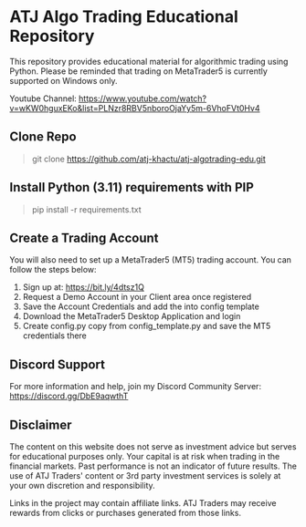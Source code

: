 # ATJ Algo Trading Educational Repository
This repository provides educational material for algorithmic trading using Python.
Please be reminded that trading on MetaTrader5 is currently supported on Windows only. 

Youtube Channel:
https://www.youtube.com/watch?v=wKW0hguxEKo&list=PLNzr8RBV5nboroOjaYy5m-6VhoFVt0Hv4

## Clone Repo
> git clone https://github.com/atj-khactu/atj-algotrading-edu.git

## Install Python (3.11) requirements with PIP
> pip install -r requirements.txt

## Create a Trading Account
You will also need to set up a MetaTrader5 (MT5) trading account. You can follow the steps below:
1) Sign up at: https://bit.ly/4dtsz1Q
2) Request a Demo Account in your Client area once registered
3) Save the Account Credentials and add the into config template
4) Download the MetaTrader5 Desktop Application and login
5) Create config.py copy from config_template.py and save the MT5 credentials there

## Discord Support
For more information and help, join my Discord Community Server:
https://discord.gg/DbE9aqwthT

## Disclaimer
The content on this website does not serve as investment advice but serves for educational purposes only. 
Your capital is at risk when trading in the financial markets. Past performance is not an indicator of future results. 
The use of ATJ Traders' content or 3rd party investment services is solely at your own discretion and responsibility.

Links in the project may contain affiliate links. ATJ Traders may receive rewards from clicks or purchases generated 
from those links.